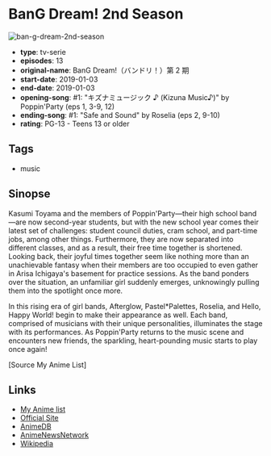 # BanG Dream! 2nd Season

![ban-g-dream-2nd-season](https://cdn.myanimelist.net/images/anime/1967/108632.jpg)

-   **type**: tv-serie
-   **episodes**: 13
-   **original-name**: BanG Dream!（バンドリ！）第 2 期
-   **start-date**: 2019-01-03
-   **end-date**: 2019-01-03
-   **opening-song**: #1: "キズナミュージック ♪ (Kizuna Music♪)" by Poppin'Party (eps 1, 3-9, 12)
-   **ending-song**: #1: "Safe and Sound" by Roselia (eps 2, 9-10)
-   **rating**: PG-13 - Teens 13 or older

## Tags

-   music

## Sinopse

Kasumi Toyama and the members of Poppin'Party—their high school band—are now second-year students, but with the new school year comes their latest set of challenges: student council duties, cram school, and part-time jobs, among other things. Furthermore, they are now separated into different classes, and as a result, their free time together is shortened. Looking back, their joyful times together seem like nothing more than an unachievable fantasy when their members are too occupied to even gather in Arisa Ichigaya's basement for practice sessions. As the band ponders over the situation, an unfamiliar girl suddenly emerges, unknowingly pulling them into the spotlight once more.

In this rising era of girl bands, Afterglow, Pastel\*Palettes, Roselia, and Hello, Happy World! begin to make their appearance as well. Each band, comprised of musicians with their unique personalities, illuminates the stage with its performances. As Poppin'Party returns to the music scene and encounters new friends, the sparkling, heart-pounding music starts to play once again!

[Source My Anime List]

## Links

-   [My Anime list](https://myanimelist.net/anime/37869/BanG_Dream_2nd_Season)
-   [Official Site](https://anime.bang-dream.com/2nd/)
-   [AnimeDB](http://anidb.info/perl-bin/animedb.pl?show=anime&aid=14075)
-   [AnimeNewsNetwork](http://www.animenewsnetwork.com/encyclopedia/anime.php?id=21289)
-   [Wikipedia](https://ja.wikipedia.org/wiki/BanG_Dream!)
